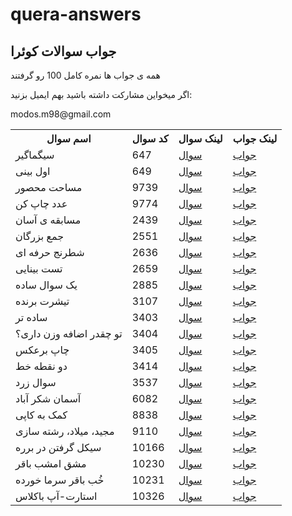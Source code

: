 # quera-answers
<h2>جواب سوالات کوئرا</h2>
<p>همه ی جواب ها نمره کامل 100 رو گرفتند</p>
<p>اگر میخواین مشارکت داشته باشید بهم ایمیل بزنید:</p>
<p>modos.m98@gmail.com</p>

<table>
<th>اسم سوال<ht/>
<th>کد سوال<ht/>
<th>لینک سوال<ht/>
<th>لینک جواب<ht/>

<tr>
<td>سیگماگیر</td>
<td>647</td>
<td><a href="https://quera.ir/problemset/university/647/%D8%B3%D8%A4%D8%A7%D9%84-%D8%AF%D8%A7%D9%86%D8%B4%DA%AF%D8%A7%D9%87-%D8%B5%D9%86%D8%B9%D8%AA%DB%8C-%D8%B4%D8%B1%DB%8C%D9%81-%D9%85%D8%A8%D8%A7%D9%86%DB%8C-%D8%A8%D8%B1%D9%86%D8%A7%D9%85%D9%87%D9%86%D9%88%DB%8C%D8%B3%DB%8C-%D9%BE%D8%A7%DB%8C%DB%8C%D8%B2-%DB%B9%DB%B3-%D8%B3%DB%8C%DA%AF%D9%85%D8%A7%DA%AF%DB%8C%D8%B1">سوال</td>
<td><a href="https://gist.github.com/modos/d644ea7953ed163a1ec61379c461aa82">جواب</td>
</tr>

<tr>
<td>اول بینی</td>
<td>649</td>
<td><a href="https://quera.ir/problemset/university/649/%D8%B3%D8%A4%D8%A7%D9%84-%D8%AF%D8%A7%D9%86%D8%B4%DA%AF%D8%A7%D9%87-%D8%B5%D9%86%D8%B9%D8%AA%DB%8C-%D8%B4%D8%B1%DB%8C%D9%81-%D9%85%D8%A8%D8%A7%D9%86%DB%8C-%D8%A8%D8%B1%D9%86%D8%A7%D9%85%D9%87%D9%86%D9%88%DB%8C%D8%B3%DB%8C-%D9%BE%D8%A7%DB%8C%DB%8C%D8%B2-%DB%B9%DB%B3-%D8%A7%D9%88%D9%84%D8%A8%DB%8C%D9%86%DB%8C">سوال</td>
<td><a href="https://gist.github.com/modos/71e89aa8bb93834f97b8b15e925306e2">جواب</td>
  
<tr>
<td>مساحت محصور</td>
<td>9739</td>
<td><a href="https://quera.ir/problemset/university/9739/%D8%B3%D8%A4%D8%A7%D9%84-%D8%AF%D8%A7%D9%86%D8%B4%DA%AF%D8%A7%D9%87-%D8%B5%D9%86%D8%B9%D8%AA%DB%8C-%D8%B4%D8%B1%DB%8C%D9%81-%D8%AF%D8%A7%D8%AF%D9%87-%D8%B3%D8%A7%D8%AE%D8%AA%D8%A7%D8%B1-%D9%BE%D8%A7%DB%8C%DB%8C%D8%B2-%DB%B9%DB%B5-%D9%85%D8%B3%D8%A7%D8%AD%D8%AA-%D9%85%D8%AD%D8%B5%D9%88%D8%B1">سوال</td>
<td><a href="https://gist.github.com/modos/2d05a2161ce5f1de1999a08eb7c55b49">جواب</td>  
</tr>

<tr>
<td>عدد چاپ کن</td>
<td>9774</td>
<td><a href="https://quera.ir/problemset/university/9774/%D8%B3%D8%A4%D8%A7%D9%84-%D8%AF%D8%A7%D9%86%D8%B4%DA%AF%D8%A7%D9%87-%D8%B5%D9%86%D8%B9%D8%AA%DB%8C-%D8%A7%D9%85%DB%8C%D8%B1%DA%A9%D8%A8%DB%8C%D8%B1-%D9%85%D8%A8%D8%A7%D9%86%DB%8C-%D8%A8%D8%B1%D9%86%D8%A7%D9%85%D9%87%D9%86%D9%88%DB%8C%D8%B3%DB%8C-%D9%BE%D8%A7%DB%8C%DB%8C%D8%B2-%DB%B9%DB%B5-%D8%B9%D8%AF%D8%AF-%DA%86%D8%A7%D9%BE%DA%A9%D9%86">سوال</td>
<td><a href="https://gist.github.com/modos/465aed391f26d01771f320908cf19bb7">جواب</td>  
</tr>

<tr>
<td>مسابقه ی آسان</td>
<td>2439</td>
<td><a href="https://quera.ir/problemset/contest/2439/%D8%B3%D8%A4%D8%A7%D9%84-%D9%BE%DB%8C%D8%A7%D8%AF%D9%87-%D8%B3%D8%A7%D8%B2%DB%8C-%D9%85%D8%B3%D8%A7%D8%A8%D9%82%D9%87%DB%8C-%D8%A2%D8%B3%D8%A7%D9%86">سوال</td>
<td><a href="https://gist.github.com/modos/eb9c0a70ed06f0c377a46d6b0b7ec3de">جواب</td>  
</tr>

<tr>
<td>جمع بزرگان</td>
<td>2551</td>
<td><a href="https://quera.ir/problemset/contest/2551/%D8%B3%D8%A4%D8%A7%D9%84-%D8%AC%D9%85%D8%B9-%D8%A8%D8%B2%D8%B1%DA%AF%D8%A7%D9%86">سوال</td>
<td><a href="https://gist.github.com/modos/a8ed02e0078072540065fd06a76a252e">جواب</td>  
</tr>

<tr>
<td>شطرنج حرفه ای</td>
<td>2636</td>
<td><a href="https://quera.ir/problemset/contest/2636/%D8%B3%D8%A4%D8%A7%D9%84-%D8%B4%D8%B7%D8%B1%D9%86%D8%AC-%D8%AD%D8%B1%D9%81%D9%87%D8%A7%DB%8C">سوال</td>
<td><a href="https://gist.github.com/modos/8219ebb98c6cba51abe5dfb7cee10345">جواب</td>  
</tr>

<tr>
<td>تست بینایی</td>
<td>2659</td>
<td><a href="https://quera.ir/problemset/contest/2659/%D8%B3%D8%A4%D8%A7%D9%84-%D8%AA%D8%B3%D8%AA-%D8%A8%DB%8C%D9%86%D8%A7%DB%8C%DB%8C">سوال</td>
<td><a href="https://gist.github.com/modos/8f00df7c8475a960a6375a2620a8e054">جواب</td>  
</tr>

<tr>
<td>یک سوال ساده</td>
<td>2885</td>
<td><a href="https://quera.ir/problemset/contest/2885/%D8%B3%D8%A4%D8%A7%D9%84-%DB%8C%DA%A9-%D8%B3%D9%88%D8%A7%D9%84-%D8%B3%D8%A7%D8%AF%D9%87">سوال</td>
<td><a href="https://gist.github.com/modos/0c7a265a68dbf728550c9f3d6cc2beef">جواب</td>  
</tr>

<tr>
<td>تیشرت برنده</td>
<td>3107</td>
<td><a href="https://quera.ir/problemset/contest/submissions/3107">سوال</td>
<td><a href="https://gist.github.com/modos/c14609d451eb501febfa9674bd867f9e">جواب</td>  
</tr>

<tr>
<td>ساده تر</td>
<td>3403</td>
<td><a href="https://quera.ir/problemset/contest/3403/%D8%B3%D8%A4%D8%A7%D9%84-%D8%B3%D8%A7%D8%AF%D9%87-%D8%AA%D8%B1">سوال</td>
<td><a href="https://gist.github.com/modos/509d4cc9c1f3abbe51f7ac2daa8de272">جواب</td>  
</tr>

<tr>
<td>تو چقدر اضافه وزن داری؟</td>
<td>3404</td>
<td><a href="https://quera.ir/problemset/contest/3404/%D8%B3%D8%A4%D8%A7%D9%84-%D8%AA%D9%88-%DA%86%D9%82%D8%AF%D8%B1-%D8%A7%D8%B6%D8%A7%D9%81%D9%87-%D9%88%D8%B2%D9%86-%D8%AF%D8%A7%D8%B1%DB%8C">سوال</td>
<td><a href="https://gist.github.com/modos/ef5f599cc8b0dbffa32b60c74807f1e8">جواب</td>  
</tr>

<tr>
<td>چاپ برعکس</td>
<td>3405</td>
<td><a href="https://quera.ir/problemset/contest/3405/%D8%B3%D8%A4%D8%A7%D9%84-%DA%86%D8%A7%D9%BE-%D8%A8%D8%B1%D8%B9%DA%A9%D8%B3">سوال</td>
<td><a href="https://gist.github.com/modos/4f9086f3d8280d94dcebf4c6deea4b3d">جواب</td>  
</tr>

<tr>
<td>دو نقطه خط</td>
<td>3414</td>
<td><a href="https://quera.ir/problemset/contest/3414/%D8%B3%D8%A4%D8%A7%D9%84-%D8%AF%D9%88-%D9%86%D9%82%D8%B7%D9%87-%D8%AE%D8%B7">سوال</td>
<td><a href="https://gist.github.com/modos/61374f292279ccda4e27f060553d90d6">جواب</td>  
</tr>

<tr>
<td>سوال زرد</td>
<td>3537</td>
<td><a href="https://quera.ir/problemset/contest/3537/%D8%B3%D8%A4%D8%A7%D9%84-%D9%BE%DB%8C%D8%A7%D8%AF%D9%87-%D8%B3%D8%A7%D8%B2%DB%8C-%D8%B3%D9%88%D8%A7%D9%84-%D8%B2%D8%B1%D8%AF">سوال</td>
<td><a href="https://gist.github.com/modos/2f7cc66d126f228b228dd4c03603637a">جواب</td>  
</tr>

<tr>
<td>آسمان شکر آباد</td>
<td>6082</td>
<td><a href="https://quera.ir/problemset/contest/6082/%D8%B3%D8%A4%D8%A7%D9%84-%D8%A2%D8%B3%D9%85%D8%A7%D9%86-%D8%B4%DA%A9%D8%B1-%D8%A2%D8%A8%D8%A7%D8%AF">سوال</td>
<td><a href="https://gist.github.com/modos/221ac6f7940fae8329af3d3eb6e46939">جواب</td>  
</tr>

<tr>
<td>کمک به کاپی</td>
<td>8838</td>
<td><a href="https://quera.ir/problemset/contest/8838/%D8%B3%D8%A4%D8%A7%D9%84-%DA%A9%D9%85%DA%A9-%D8%A8%D9%87-%DA%A9%D8%A7%D9%BE%DB%8C">سوال</td>
<td><a href="https://gist.github.com/modos/b7fc2a136518bf900832e7ca9ad111dc">جواب</td>  
</tr>

<tr>
<td>مجید، میلاد، رشته سازی</td>
<td>9110</td>
<td><a href="https://quera.ir/problemset/contest/9110/%D8%B3%D8%A4%D8%A7%D9%84-%D9%85%D8%AC%DB%8C%D8%AF-%D9%85%DB%8C%D9%84%D8%A7%D8%AF-%D8%B1%D8%B4%D8%AA%D9%87%D8%B3%D8%A7%D8%B2%DB%8C">سوال</td>
<td><a href="https://gist.github.com/modos/7b6b2367d4d13e17fa713fcd35c08fb2">جواب</td>  
</tr>

<tr>
<td>سیکل گرفتن در برره</td>
<td>10166</td>
<td><a href="https://quera.ir/problemset/contest/10166/%D8%B3%D8%A4%D8%A7%D9%84-%D8%B3%DB%8C%DA%A9%D9%84-%DA%AF%D8%B1%D9%81%D8%AA%D9%86-%D8%AF%D8%B1-%D8%A8%D8%B1%D8%B1%D9%87">سوال</td>
<td><a href="https://gist.github.com/modos/ac599ed88b4875b36633534db4a9fbf0">جواب</td>  
</tr>

<tr>
<td>مشق امشب باقر</td>
<td>10230</td>
<td><a href="https://quera.ir/problemset/contest/10230/%D8%B3%D8%A4%D8%A7%D9%84-%D9%85%D8%B4%D9%82-%D8%A7%D9%85%D8%B4%D8%A8-%D8%A8%D8%A7%D9%82%D8%B1">سوال</td>
<td><a href="https://gist.github.com/modos/a535d7fa6b3c0517460113bcfcbb7a05">جواب</td>  
</tr>

<tr>
<td>خُب باقر سرما خورده</td>
<td>10231</td>
<td><a href="https://quera.ir/problemset/contest/10231/%D8%B3%D8%A4%D8%A7%D9%84-%D8%AE%D8%A8-%D8%A8%D8%A7%D9%82%D8%B1-%D8%B3%D8%B1%D9%85%D8%A7-%D8%AE%D9%88%D8%B1%D8%AF%D9%87">سوال</td>
<td><a href="https://gist.github.com/modos/0438282e17421439a03d72ab32f099d4">جواب</td>  
</tr>
  
 <tr>
<td>استارت-آپ باکلاس</td>
<td>10326</td>
<td><a href="https://quera.ir/problemset/contest/10326/%D8%B3%D8%A4%D8%A7%D9%84-%D8%A7%D8%B3%D8%AA%D8%A7%D8%B1%D8%AA-%D8%A2%D9%BE-%D8%A8%D8%A7%DA%A9%D9%84%D8%A7%D8%B3">سوال</td>
<td><a href="https://gist.github.com/modos/b1231acb39a1501f882046230eac1694">جواب</td>  
</tr>

</table>
